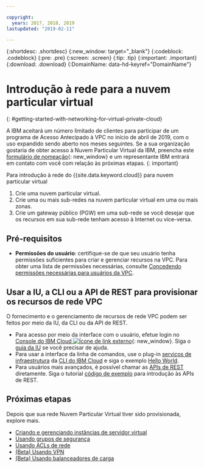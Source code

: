 ```yaml
---

copyright:
  years: 2017, 2018, 2019
lastupdated: "2019-02-11"

---
```


{:shortdesc: .shortdesc}
{:new_window: target="_blank"}
{:codeblock: .codeblock}
{:pre: .pre}
{:screen: .screen}
{:tip: .tip}
{:important: .important}
{:download: .download}
{:DomainName: data-hd-keyref="DomainName"}

# Introdução à rede para a nuvem particular virtual
{: #getting-started-with-networking-for-virtual-private-cloud}


A IBM aceitará um número limitado de clientes para participar de um programa de Acesso Antecipado à VPC no início de abril de 2019, com o uso expandido sendo aberto nos meses seguintes. Se a sua organização gostaria de obter acesso à Nuvem Particular Virtual da IBM, preencha este [formulário de nomeação](https://cloud.ibm.com/vpc){: new_window} e um representante IBM entrará em contato com você com relação às próximas etapas.
{: important}

Para introdução à rede do {{site.data.keyword.cloud}} para nuvem particular virtual

1. Crie uma nuvem particular virtual.
2. Crie uma ou mais sub-redes na nuvem particular virtual em uma ou mais zonas.
3. Crie um gateway público (PGW) em uma sub-rede se você desejar que os recursos em sua sub-rede tenham acesso à Internet ou vice-versa.

## Pré-requisitos

 * **Permissões do usuário**: certifique-se de que seu usuário tenha permissões suficientes para criar e gerenciar recursos na VPC. Para obter uma lista de permissões necessárias, consulte [Concedendo permissões necessárias para usuários da VPC](/docs/infrastructure/vpc?topic=vpc-managing-user-permissions-for-vpc-resources).

## Usar a IU, a CLI ou a API de REST para provisionar os recursos de rede VPC

O fornecimento e o gerenciamento de recursos de rede VPC podem ser feitos por meio da IU, da CLI ou da API de REST.

* Para acesso por meio da interface com o usuário, efetue login no [Console do IBM Cloud ![Ícone de link externo](../../icons/launch-glyph.svg "Ícone de link externo")]( https://{DomainName}/vpc){: new_window}. Siga o [guia da IU](/docs/infrastructure/vpc?topic=vpc-creating-a-vpc-using-the-ibm-cloud-console) se você precisar de ajuda.
* Para usar a interface da linha de comandos, use o plug-in [serviços de infraestrutura](/docs/infrastructure-service-cli-plugin/vpc-cli-reference.html) da [CLI do IBM Cloud](/docs/cli/reference/ibmcloud?topic=cloud-cli-overview) e siga o exemplo [Hello World](/docs/infrastructure/vpc?topic=vpc-creating-a-vpc-using-the-ibm-cloud-cli).
* Para usuários mais avançados, é possível chamar as [APIs de REST](https://{DomainName}/apidocs/rias) diretamente. Siga o tutorial [código de exemplo](/docs/infrastructure/vpc?topic=vpc-creating-a-vpc-using-the-rest-apis) para introdução às APIs de REST.

## Próximas etapas

Depois que sua rede Nuvem Particular Virtual tiver sido provisionada, explore mais.

* [Criando e gerenciando instâncias de servidor virtual](/docs/infrastructure/vpc?topic=vpc-creating-and-managing-virtual-server-instances)
* [Usando grupos de segurança](/docs/infrastructure/vpc-network?topic=vpc-network-setting-up-security-groups-using-the-cli)
* [Usando ACLs de rede](/docs/infrastructure/vpc-network?topic=vpc-network-setting-up-network-acls-using-the-cli)
* [(Beta) Usando VPN](/docs/infrastructure/vpc-network?topic=vpc-network--beta-using-vpn-with-your-vpc)
* [(Beta) Usando balanceadores de carga](/docs/infrastructure/vpc-network?topic=vpc-network--beta-using-load-balancers-in-ibm-cloud-vpc#-beta-using-load-balancers-in-ibm-cloud-vpc)
